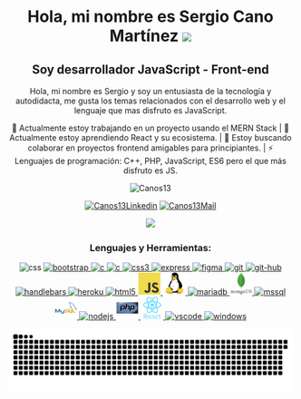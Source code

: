 <h1 align="center">Hola, mi nombre es Sergio Cano Martínez <img src="https://media.giphy.com/media/hvRJCLFzcasrR4ia7z/giphy.gif" width="28"> </h1>
<h2 align="center">Soy desarrollador JavaScript - Front-end</h2>

<p align="center">Hola, mi nombre es Sergio y soy un entusiasta de la tecnología y autodidacta, me gusta los temas relacionados con el desarrollo web y el lenguaje que mas disfruto es JavaScript.</p>

<p align="center"> 
🔭 Actualmente estoy trabajando en un proyecto usando el MERN Stack | 🌱 Actualmente estoy aprendiendo React y su ecosistema. | 👯 Estoy buscando colaborar en proyectos frontend amigables para principiantes. | ⚡ Lenguajes de programación: C++, PHP, JavaScript, ES6 pero el que más disfruto es JS.</p>

<p align="center"> <img src="https://komarev.com/ghpvc/?username=Canos13&label=Profile%20views&color=blueviolet&style=flat" alt="Canos13" /></p>

<p align="center"> <a href="https://mx.linkedin.com/in/sergio-cano-mart%C3%ADnez-82871a187" > <img src="https://img.shields.io/badge/-SergioCanoMartinez-blue?style=flat-square&logo=Linkedin&logoColor=white&link=https://mx.linkedin.com/in/sergio-cano-mart%C3%ADnez-82871a187" alt="Canos13Linkedin" /></a> <a href="mailto:canomsergio13@gmail.com" ><img src="https://img.shields.io/badge/-canomsergio13@gmail.com-c14438?style=flat-square&logo=Gmail&logoColor=white&link=mailto:canomsergio13@gmail.com" alt="Canos13Mail" /> </a> </p>

<p align="center"> <img src="https://github-readme-stats.vercel.app/api/top-langs/?username=Canos13&layout=compact&show_icons=true&theme=algolia" /> </p>

<h3 align="center">Lenguajes y Herramientas:</h3>

<p align="center">  <img src="https://cdn.jsdelivr.net/gh/devicons/devicon/icons/bash/bash-original.svg" alt="css" width="40" height="40"/> <a href="https://getbootstrap.com" target="_blank" rel="noreferrer"> <img src="https://cdn.jsdelivr.net/gh/devicons/devicon/icons/bootstrap/bootstrap-plain.svg" alt="bootstrap" width="40" height="40"/> </a> <a href="https://www.cprogramming.com/" target="_blank" rel="noreferrer"> <img src="https://cdn.jsdelivr.net/gh/devicons/devicon/icons/c/c-original.svg" alt="c" width="40" height="40"/> </a>  <a href="https://docs.microsoft.com/en-us/dotnet/csharp/" target="_blank" rel="noreferrer"> <img src="https://cdn.jsdelivr.net/gh/devicons/devicon/icons/csharp/csharp-original.svg" alt="c" width="40" height="40"/> </a> <a href="https://www.w3schools.com/css/" target="_blank" rel="noreferrer"> <img src="https://cdn.jsdelivr.net/gh/devicons/devicon/icons/css3/css3-original.svg" alt="css3" width="40" height="40"/> </a>  <a href="https://expressjs.com" target="_blank" rel="noreferrer"> <img src="https://cdn.jsdelivr.net/gh/devicons/devicon/icons/express/express-original-wordmark.svg" alt="express" width="40" height="40"/> </a> <a href="https://filezilla-project.org/" target="_blank" rel="noreferrer"> <img src="https://cdn.jsdelivr.net/gh/devicons/devicon/icons/filezilla/filezilla-plain.svg" alt="figma" width="40" height="40"/> </a> <a href="https://git-scm.com/" target="_blank" rel="noreferrer"> <img src="https://cdn.jsdelivr.net/gh/devicons/devicon/icons/git/git-original.svg" alt="git" width="40" height="40"/> </a> <a href="https://github.com/" target="_blank" rel="noreferrer"> <img src="https://cdn.jsdelivr.net/gh/devicons/devicon/icons/github/github-original.svg" alt="git-hub" width="40" height="40"/> </a> <a href="https://handlebarsjs.com/" target="_blank" rel="noreferrer"> <img src="https://cdn.jsdelivr.net/gh/devicons/devicon/icons/handlebars/handlebars-original.svg" alt="handlebars" width="40" height="40"/> </a> <a href="https://heroku.com" target="_blank" rel="noreferrer"> <img src="https://www.vectorlogo.zone/logos/heroku/heroku-icon.svg" alt="heroku" width="40" height="40"/> </a> <a href="https://www.w3.org/html/" target="_blank" rel="noreferrer"> <img src="https://cdn.jsdelivr.net/gh/devicons/devicon/icons/html5/html5-original.svg" alt="html5" width="40" height="40"/> </a> <a href="https://developer.mozilla.org/en-US/docs/Web/JavaScript" target="_blank" rel="noreferrer"> <img src="https://raw.githubusercontent.com/devicons/devicon/master/icons/javascript/javascript-original.svg" alt="javascript" width="40" height="40"/> </a> <a href="https://www.linux.org/" target="_blank" rel="noreferrer"> <img src="https://raw.githubusercontent.com/devicons/devicon/master/icons/linux/linux-original.svg" alt="linux" width="40" height="40"/> </a> <a href="https://mariadb.org/" target="_blank" rel="noreferrer"> <img src="https://www.vectorlogo.zone/logos/mariadb/mariadb-icon.svg" alt="mariadb" width="40" height="40"/> </a> <a href="https://www.mongodb.com/" target="_blank" rel="noreferrer"> <img src="https://raw.githubusercontent.com/devicons/devicon/master/icons/mongodb/mongodb-original-wordmark.svg" alt="mongodb" width="40" height="40"/> </a> <a href="https://www.microsoft.com/en-us/sql-server" target="_blank" rel="noreferrer"> <img src="https://www.svgrepo.com/show/303229/microsoft-sql-server-logo.svg" alt="mssql" width="40" height="40"/> </a> <a href="https://www.mysql.com/" target="_blank" rel="noreferrer"> <img src="https://raw.githubusercontent.com/devicons/devicon/master/icons/mysql/mysql-original-wordmark.svg" alt="mysql" width="40" height="40"/> </a> <a href="https://nodejs.org" target="_blank" rel="noreferrer"> <img src="https://cdn.jsdelivr.net/gh/devicons/devicon/icons/nodejs/nodejs-original.svg" alt="nodejs" width="40" height="40"/> </a> <a href="https://www.php.net" target="_blank" rel="noreferrer"> <img src="https://raw.githubusercontent.com/devicons/devicon/master/icons/php/php-original.svg" alt="php" width="40" height="40"/> </a> <a href="https://reactjs.org/" target="_blank" rel="noreferrer"> <img src="https://raw.githubusercontent.com/devicons/devicon/master/icons/react/react-original-wordmark.svg" alt="react" width="40" height="40"/> </a> <a href="https://code.visualstudio.com/" target="_blank" rel="noreferrer"> <img src="https://cdn.jsdelivr.net/gh/devicons/devicon/icons/vscode/vscode-original.svg" alt="vscode" width="40" height="40"/> </a> <a href="https://www.microsoft.com/es-es/windows" target="_blank" rel="noreferrer"> <img src="https://cdn.jsdelivr.net/gh/devicons/devicon/icons/windows8/windows8-original.svg" alt="windows" width="40" height="40"/> </a>
 </p>

 <p align="center"><img src="https://github.com/Lucbm99/Lucbm99/blob/output/github-contribution-grid-snake.svg" /></p>

